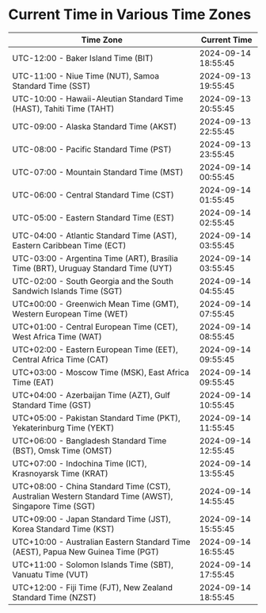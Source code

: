 # Current Time in Various Time Zones

| Time Zone | Current Time |
|-----------|--------------|
| UTC-12:00 - Baker Island Time (BIT) | 2024-09-14 18:55:45 |
| UTC-11:00 - Niue Time (NUT), Samoa Standard Time (SST) | 2024-09-13 19:55:45 |
| UTC-10:00 - Hawaii-Aleutian Standard Time (HAST), Tahiti Time (TAHT) | 2024-09-13 20:55:45 |
| UTC-09:00 - Alaska Standard Time (AKST) | 2024-09-13 22:55:45 |
| UTC-08:00 - Pacific Standard Time (PST) | 2024-09-13 23:55:45 |
| UTC-07:00 - Mountain Standard Time (MST) | 2024-09-14 00:55:45 |
| UTC-06:00 - Central Standard Time (CST) | 2024-09-14 01:55:45 |
| UTC-05:00 - Eastern Standard Time (EST) | 2024-09-14 02:55:45 |
| UTC-04:00 - Atlantic Standard Time (AST), Eastern Caribbean Time (ECT) | 2024-09-14 03:55:45 |
| UTC-03:00 - Argentina Time (ART), Brasília Time (BRT), Uruguay Standard Time (UYT) | 2024-09-14 03:55:45 |
| UTC-02:00 - South Georgia and the South Sandwich Islands Time (SGT) | 2024-09-14 04:55:45 |
| UTC±00:00 - Greenwich Mean Time (GMT), Western European Time (WET) | 2024-09-14 07:55:45 |
| UTC+01:00 - Central European Time (CET), West Africa Time (WAT) | 2024-09-14 08:55:45 |
| UTC+02:00 - Eastern European Time (EET), Central Africa Time (CAT) | 2024-09-14 09:55:45 |
| UTC+03:00 - Moscow Time (MSK), East Africa Time (EAT) | 2024-09-14 09:55:45 |
| UTC+04:00 - Azerbaijan Time (AZT), Gulf Standard Time (GST) | 2024-09-14 10:55:45 |
| UTC+05:00 - Pakistan Standard Time (PKT), Yekaterinburg Time (YEKT) | 2024-09-14 11:55:45 |
| UTC+06:00 - Bangladesh Standard Time (BST), Omsk Time (OMST) | 2024-09-14 12:55:45 |
| UTC+07:00 - Indochina Time (ICT), Krasnoyarsk Time (KRAT) | 2024-09-14 13:55:45 |
| UTC+08:00 - China Standard Time (CST), Australian Western Standard Time (AWST), Singapore Time (SGT) | 2024-09-14 14:55:45 |
| UTC+09:00 - Japan Standard Time (JST), Korea Standard Time (KST) | 2024-09-14 15:55:45 |
| UTC+10:00 - Australian Eastern Standard Time (AEST), Papua New Guinea Time (PGT) | 2024-09-14 16:55:45 |
| UTC+11:00 - Solomon Islands Time (SBT), Vanuatu Time (VUT) | 2024-09-14 17:55:45 |
| UTC+12:00 - Fiji Time (FJT), New Zealand Standard Time (NZST) | 2024-09-14 18:55:45 |
